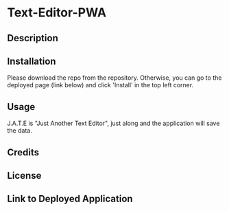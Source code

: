 # Text-Editor-PWA

## Description

## Installation
Please download the repo from the repository. Otherwise, you can go to the deployed page (link below) and click 'Install' in the top left corner.

## Usage
J.A.T.E is "Just Another Text Editor", just along and the application will save the data.

## Credits

## License

## Link to Deployed Application